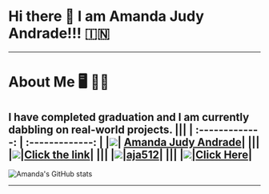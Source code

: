 # Hi there 👋 I am Amanda Judy Andrade!!! 🇮🇳
---
# About Me 🖥️ 👩‍💻
I have completed graduation and I am currently dabbling on real-world projects. 
|||
| :-------------: | :-------------: |
|<a href="https://www.youtube.com/channel/UC3qsYHRFbWeDOcbbIdbM5Nw" rel="some text">![](https://github.com/Kalpesh14m/README-Templates/blob/main/Icons/youtube.svg)</a>| [Amanda Judy Andrade](https://www.youtube.com/channel/UC3qsYHRFbWeDOcbbIdbM5Nw)|
|||
|<a href="https://www.instagram.com/yoakeumaretetashojo/" rel="some text">![](https://img.shields.io/badge/Instagram-E4405F?style=for-the-badge&logo=instagram&logoColor=white)</a>|[Click the link](https://www.instagram.com/yoakeumaretetashojo/)|
|||
|<a href="https://github.com/aja512" rel="some text">![](https://img.shields.io/badge/GitHub-100000?style=for-the-badge&logo=github&logoColor=white)</a>|[aja512](https://github.com/aja512)|
|||
|<a href="https://www.linkedin.com/in/amandajudyandrade/" rel="some text">![](https://img.shields.io/badge/LinkedIn-0077B5?style=for-the-badge&logo=linkedin&logoColor=white)|[Click Here](https://www.linkedin.com/in/amandajudyandrade/)|
---

![Amanda's GitHub stats](https://github-readme-stats.vercel.app/api?username=aja512&show_icons=true&theme=dark&custom_title=Amanda%27s%20GitHub%20Stats&count_private=true&bg_color=#000000&hide_border=true)


---
<!--
**aja512/aja512** is a ✨ _special_ ✨ repository because its `README.md` (this file) appears on your GitHub profile.

Here are some ideas to get you started:

- 🔭 I’m currently working on ...
- 🌱 I’m currently learning ...
- 👯 I’m looking to collaborate on ...
- 🤔 I’m looking for help with ...
- 💬 Ask me about ...
- 📫 How to reach me: ...
- 😄 Pronouns: ...
- ⚡ Fun fact: ...
-->
